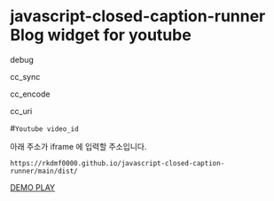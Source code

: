 # javascript-closed-caption-runner Blog widget for youtube

debug

cc_sync

cc_encode

cc_uri

#`Youtube video_id`


아래 주소가 iframe 에 입력할 주소입니다.
```text
https://rkdmf0000.github.io/javascript-closed-caption-runner/main/dist/
```


[DEMO PLAY](https://rkdmf0000.github.io/javascript-closed-caption-runner/main/dist?debug=1&cc_sync=0&cc_encode=utf-8&cc_uri=https://raw.githubusercontent.com/rkdmf0000/cc-collection/main/back%20number%20-%20%E6%B0%B4%E5%B9%B3%E7%B7%9A.srt#iqEr3P78fz8)
